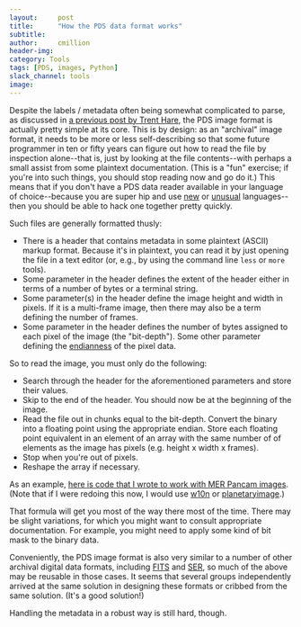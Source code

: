 ```yaml
---
layout:     post
title:      "How the PDS data format works"
subtitle:   
author:     cmillion
header-img:
category: Tools
tags: [PDS, images, Python]
slack_channel: tools
image:
---
```


Despite the labels / metadata often being somewhat complicated to parse, as discussed in [a previous post by Trent Hare](http://openplanetary.co/blog/tools/pds-interoperable-format.html), the PDS image format is actually pretty simple at its core. This is by design: as an "archival" image format, it needs to be more or less self-describing so that some future programmer in ten or fifty years can figure out how to read the file by inspection alone--that is, just by looking at the file contents--with perhaps a small assist from some plaintext documentation. (This is a "fun" exercise; if you're into such things, you should stop reading now and go do it.) This means that if you don't have a PDS data reader available in your language of choice--because you are super hip and use [new](https://en.wikipedia.org/wiki/Julia_(programming_language)) or [unusual](https://en.wikipedia.org/wiki/Whitespace_(programming_language)) languages--then you should be able to hack one together pretty quickly.

Such files are generally formatted thusly:
* There is a header that contains metadata in some plaintext (ASCII) markup format. Because it's in plaintext, you can read it by just opening the file in a text editor (or, e.g., by using the command line `less` or `more` tools).
* Some parameter in the header defines the extent of the header either in terms of a number of bytes or a terminal string.
* Some parameter(s) in the header define the image height and width in pixels. If it is a multi-frame image, then there may also be a term defining the number of frames.
* Some parameter in the header defines the number of bytes assigned to each pixel of the image (the "bit-depth"). Some other parameter defining the [endianness](https://en.wikipedia.org/wiki/Endianness) of the pixel data.

So to read the image, you must only do the following:
* Search through the header for the aforementioned parameters and store their values.
* Skip to the end of the header. You should now be at the beginning of the image.
* Read the file out in chunks equal to the bit-depth. Convert the binary into a floating point using the appropriate endian. Store each floating point equivalent in an element of an array with the same number of of elements as the image has pixels (e.g. height x width x frames).
* Stop when you're out of pixels.
* Reshape the array if necessary.

As an example, [here is code that I wrote to work with MER Pancam images](https://github.com/cmillion/pds-util/blob/master/src/pds.py). (Note that if I were redoing this now, I would use [w10n](http://openplanetary.co/blog/tools/w10n.html#comment-2908161700) or [planetaryimage](https://github.com/planetarypy/planetaryimage).)

That formula will get you most of the way there most of the time. There may be slight variations, for which you might want to consult appropriate documentation. For example, you might need to apply some kind of bit mask to the binary data.

Conveniently, the PDS image format is also very similar to a number of other archival digital data formats, including [FITS](https://en.wikipedia.org/wiki/FITS) and [SER](https://free-astro.org/index.php/SER), so much of the above may be reusable in those cases. It seems that several groups independently arrived at the same solution in designing these formats or cribbed from the same solution. (It's a good solution!)

Handling the metadata in a robust way is still hard, though.
